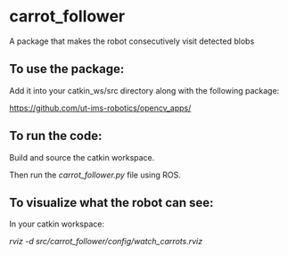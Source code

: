 # carrot_follower
A package that makes the robot consecutively visit detected blobs

## To use the package:

Add it into your catkin_ws/src directory along with the following package:

<https://github.com/ut-ims-robotics/opencv_apps/>

## To run the code:

Build and source the catkin workspace.

Then run the *carrot_follower.py* file using ROS.

## To visualize what the robot can see:

In your catkin workspace:

*rviz -d src/carrot_follower/config/watch_carrots.rviz*
